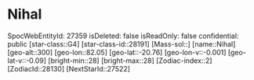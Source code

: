 ﻿---
location: [-20.76,82.05,300]
type: Station
tags:
- astro/Star

---

# Nihal

SpocWebEntityId: 27359
isDeleted: false
isReadOnly: false
confidential: public
[star-class::G4]
[star-class-id::28191]
[Mass-sol::]
[name::Nihal]
[geo-alt::300]
[geo-lon::82.05]
[geo-lat::-20.76]
[geo-lon-v::-0.001]
[geo-lat-v::-0.09]
[bright-min::28]
[bright-max::28]
[Zodiac-index::2]
[ZodiacId::28130]
[NextStarId::27522]


